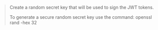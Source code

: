 > Create a random secret key that will be used to sign the JWT tokens.
>
> To generate a secure random secret key use the command:
openssl rand -hex 32
> 
